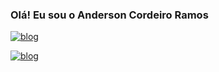 
### Olá! Eu sou o Anderson Cordeiro Ramos

[![blog](https://img.shields.io/badge/Instagram-E4405F?style=for-the-badge&logo=instagram&logoColor=white)](https://www.instagram.com/andersonramos146/)

[![blog](https://img.shields.io/badge/LinkedIn-0077B5?style=for-the-badge&logo=linkedin&logoColor=white)](https://www.linkedin.com/in/anderson-cordeiro-6255072b1/)
